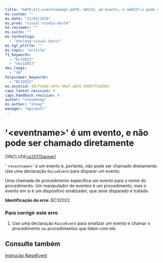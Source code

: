 ```yaml
---
title: "&#39;&lt;eventname&gt;&#39; &#233; um evento, e n&#227;o pode ser chamado diretamente | Microsoft Docs"
ms.custom: ""
ms.date: "12/03/2016"
ms.prod: "visual-studio-dev14"
ms.reviewer: ""
ms.suite: ""
ms.technology: 
  - "devlang-visual-basic"
ms.tgt_pltfrm: ""
ms.topic: "article"
f1_keywords: 
  - "bc32022"
  - "vbc32022"
dev_langs: 
  - "VB"
helpviewer_keywords: 
  - "BC32022"
ms.assetid: 4dcfcb8d-a9fa-46a7-a034-29d9ff3a59b3
caps.latest.revision: 9
caps.handback.revision: 9
author: "stevehoag"
ms.author: "shoag"
manager: "wpickett"
---
```

# &#39;&lt;eventname&gt;&#39; &#233; um evento, e n&#227;o pode ser chamado diretamente
[!INCLUDE[vs2017banner](../../../csharp/includes/vs2017banner.md)]

' \<`eventname`\>' é um evento e, portanto, não pode ser chamado diretamente.  Use uma declaração `RaiseEvent` para disparar um evento.  
  
 Uma chamada de procedimento especifica um evento para o nome do procedimento.  Um manipulador de eventos é um procedimento, mas o evento em si é um dispositivo sinalizador, que seve disparado e tratado.  
  
 **Identificação do erro:**  BC32022  
  
### Para corrigir este erro  
  
1.  Use uma declaração `RaiseEvent` para sinalizar um evento e chamar o procedimento ou procedimentos que lidam com ele.  
  
## Consulte também  
 [Instrução RaiseEvent](../../../visual-basic/language-reference/statements/raiseevent-statement.md)